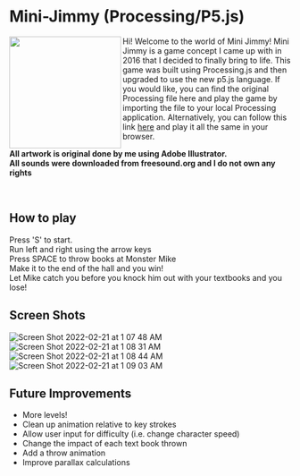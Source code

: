 # Mini-Jimmy (Processing/P5.js) 

<img src="https://user-images.githubusercontent.com/33499496/154909689-21498275-39e6-405b-8a08-e11356486208.png" width="200" align="left"> Hi! Welcome to the world of Mini Jimmy! Mini Jimmy is a game concept I came up with in 2016 that I decided to finally bring to life. This game was built using Processing.js and then upgraded to use the new p5.js language. If you would like, you can find the original Processing file here and play the game by importing the file to your local Processing application. Alternatively, you can follow this link [here](https://openprocessing.org/sketch/1491986) and play it all the same in your browser.

**All artwork is original done by me using Adobe Illustrator.** <br>
**All sounds were downloaded from freesound.org and I do not own any rights**

<br>

## How to play

Press 'S' to start. <br>
Run left and right using the arrow keys <br>
Press SPACE to throw books at Monster Mike <br>
Make it to the end of the hall and you win! <br>
Let Mike catch you before you knock him out with your textbooks and you lose! <br>

## Screen Shots

![Screen Shot 2022-02-21 at 1 07 48 AM](https://user-images.githubusercontent.com/33499496/154923141-526fe0d2-a064-478c-8527-1ee33e016bed.png)
![Screen Shot 2022-02-21 at 1 08 31 AM](https://user-images.githubusercontent.com/33499496/154923361-c7d0d07e-8fe8-4f33-acb8-ba8d42964e29.png)
![Screen Shot 2022-02-21 at 1 08 44 AM](https://user-images.githubusercontent.com/33499496/154923373-992aed6a-551c-47df-a854-6e200deef59a.png)
![Screen Shot 2022-02-21 at 1 09 03 AM](https://user-images.githubusercontent.com/33499496/154923388-ef1aab81-3e73-4792-b092-6cc36e36cb7e.png)


## Future Improvements

- More levels!
- Clean up animation relative to key strokes
- Allow user input for difficulty (i.e. change character speed)
- Change the impact of each text book thrown
- Add a throw animation
- Improve parallax calculations
